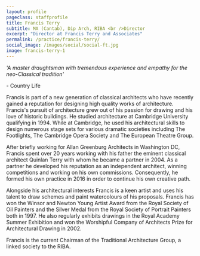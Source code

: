 ```yaml
---
layout: profile
pageclass: staffprofile
title: Francis Terry
subtitle: MA (Cantab), Dip Arch, RIBA <br />Director
excerpt: "Director at Francis Terry and Associates"
permalink: /practice/francis-terry/
social_image: /images/social/social-ft.jpg
image: francis-terry-1
---
```

<p class="quote">
	<em>'A master draughtsman with tremendous experience and empathy for the neo-Classical tradition'</em>
</p><p class="quote-credit">
	- Country Life
</p><p>
	Francis is part of a new generation of classical architects who have recently gained a reputation for designing high quality works of architecture.  Francis's pursuit of architecture grew out of his passion for drawing and his love of historic buildings. He studied architecture at Cambridge University qualifying in 1994.  While at Cambridge, he used his architectural skills to design numerous stage sets for various dramatic societies including The Footlights, The Cambridge Opera Society and The European Theatre Group. 
</p><p>
	After briefly working for Allan Greenburg Architects in Washington DC, Francis spent over 20 years working with his father the eminent classical architect Quinlan Terry with whom he became a partner in 2004. As a partner he developed his reputation as an independent architect, winning competitions and working on his own commissions. Consequently, he formed his own practice in 2016 in order to continue his own creative path. 
</p><p>
	Alongside his architectural interests Francis is a keen artist and uses his talent to draw schemes and paint watercolours of his proposals.  Francis has won the Winsor and Newton Young Artist Award from the Royal Society of Oil Painters and the Silver Medal from the Royal Society of Portrait Painters both in 1997. He also regularly exhibits drawings in the Royal Academy Summer Exhibition and won the Worshipful Company of Architects Prize for Architectural Drawing in 2002. 
</p><p>
	Francis is the current Chairman of the Traditional Architecture Group, a linked society to the RIBA.
</p>